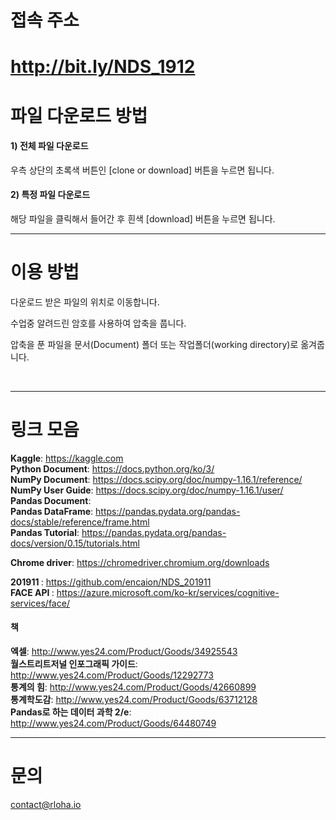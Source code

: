 # 접속 주소
# http://bit.ly/NDS_1912

# 파일 다운로드 방법

#### 1) 전체 파일 다운로드 
우측 상단의 초록색 버튼인 [clone or download] 버튼을 누르면 됩니다.

#### 2) 특정 파일 다운로드
해당 파일을 클릭해서 들어간 후 흰색 [download] 버튼을 누르면 됩니다.

---------
# 이용 방법

다운로드 받은 파일의 위치로 이동합니다.

수업중 알려드린 암호를 사용하여 압축을 풉니다.

압축을 푼 파일을 문서(Document) 폴더 또는 작업폴더(working directory)로 옮겨줍니다.

<br>

---------
# 링크 모음

<b>Kaggle</b>: https://kaggle.com <br>
<b>Python Document</b>: https://docs.python.org/ko/3/ <br>
<b>NumPy Document</b>: https://docs.scipy.org/doc/numpy-1.16.1/reference/ <br>
<b>NumPy User Guide</b>: https://docs.scipy.org/doc/numpy-1.16.1/user/ <br>
<b>Pandas Document</b>: <br>
<b>Pandas DataFrame</b>: https://pandas.pydata.org/pandas-docs/stable/reference/frame.html <br>
<b>Pandas Tutorial</b>: https://pandas.pydata.org/pandas-docs/version/0.15/tutorials.html <br>

<b>Chrome driver</b>: https://chromedriver.chromium.org/downloads <br>

<b> 201911 </b>: https://github.com/encaion/NDS_201911 <br>
<b> FACE API </b>: https://azure.microsoft.com/ko-kr/services/cognitive-services/face/ <br>

#### 책

<b>엑셀</b>: http://www.yes24.com/Product/Goods/34925543 <br>
<b>월스트리트저널 인포그래픽 가이드</b>: http://www.yes24.com/Product/Goods/12292773 <br>
<b>통계의 힘</b>: http://www.yes24.com/Product/Goods/42660899 <br>
<b>통계학도감</b>: http://www.yes24.com/Product/Goods/63712128 <br>
<b>Pandas로 하는 데이터 과학 2/e</b>: http://www.yes24.com/Product/Goods/64480749 <br>


---------
# 문의
contact@rloha.io
